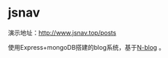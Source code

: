 # jsnav
演示地址：http://www.jsnav.top/posts

使用Express+mongoDB搭建的blog系统，基于[N-blog](https://github.com/nswbmw/N-blog) 。
